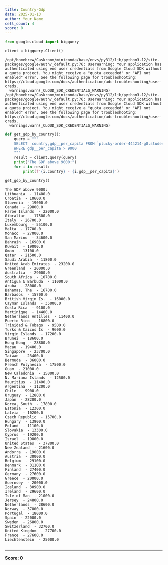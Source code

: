 ```yaml
---
title: Country-Gdp
date: 2025-01-13
author: Your Name
cell_count: 4
score: 0
---
```


```python
from google.cloud import bigquery
```


```python
client = bigquery.Client()
```

    /opt/homebrew/Caskroom/miniconda/base/envs/py312/lib/python3.12/site-packages/google/auth/_default.py:76: UserWarning: Your application has authenticated using end user credentials from Google Cloud SDK without a quota project. You might receive a "quota exceeded" or "API not enabled" error. See the following page for troubleshooting: https://cloud.google.com/docs/authentication/adc-troubleshooting/user-creds. 
      warnings.warn(_CLOUD_SDK_CREDENTIALS_WARNING)
    /opt/homebrew/Caskroom/miniconda/base/envs/py312/lib/python3.12/site-packages/google/auth/_default.py:76: UserWarning: Your application has authenticated using end user credentials from Google Cloud SDK without a quota project. You might receive a "quota exceeded" or "API not enabled" error. See the following page for troubleshooting: https://cloud.google.com/docs/authentication/adc-troubleshooting/user-creds. 
      warnings.warn(_CLOUD_SDK_CREDENTIALS_WARNING)



```python
def get_gdp_by_country():
    query = """
    SELECT  country,gdp__per_capita FROM `plucky-order-444214-g8.student_data.country_table` 
    WHERE gdp__per_capita > 9000
    """
    result = client.query(query)
    print("The GDP above 9000:")
    for i in result:
        print(f'{i.country} - {i.gdp__per_capita}')

get_gdp_by_country()
```

    The GDP above 9000:
    Lithuania  - 11400.0
    Croatia  - 10600.0
    Slovenia  - 19000.0
    Canada  - 29800.0
    Faroe Islands  - 22000.0
    Gibraltar  - 17500.0
    Italy  - 26700.0
    Luxembourg  - 55100.0
    Malta  - 17700.0
    Monaco  - 27000.0
    San Marino  - 34600.0
    Bahrain  - 16900.0
    Kuwait  - 19000.0
    Oman  - 13100.0
    Qatar  - 21500.0
    Saudi Arabia  - 11800.0
    United Arab Emirates  - 23200.0
    Greenland  - 20000.0
    Australia  - 29000.0
    South Africa  - 10700.0
    Antigua & Barbuda  - 11000.0
    Aruba  - 28000.0
    Bahamas, The  - 16700.0
    Barbados  - 15700.0
    British Virgin Is.  - 16000.0
    Cayman Islands  - 35000.0
    Costa Rica  - 9100.0
    Martinique  - 14400.0
    Netherlands Antilles  - 11400.0
    Puerto Rico  - 16800.0
    Trinidad & Tobago  - 9500.0
    Turks & Caicos Is  - 9600.0
    Virgin Islands  - 17200.0
    Brunei  - 18600.0
    Hong Kong  - 28800.0
    Macau  - 19400.0
    Singapore  - 23700.0
    Taiwan  - 23400.0
    Bermuda  - 36000.0
    French Polynesia  - 17500.0
    Guam  - 21000.0
    New Caledonia  - 15000.0
    N. Mariana Islands  - 12500.0
    Mauritius  - 11400.0
    Argentina  - 11200.0
    Chile  - 9900.0
    Uruguay  - 12800.0
    Japan  - 28200.0
    Korea, South  - 17800.0
    Estonia  - 12300.0
    Latvia  - 10200.0
    Czech Republic  - 15700.0
    Hungary  - 13900.0
    Poland  - 11100.0
    Slovakia  - 13300.0
    Cyprus  - 19200.0
    Israel  - 19800.0
    United States  - 37800.0
    New Zealand  - 21600.0
    Andorra  - 19000.0
    Austria  - 30000.0
    Belgium  - 29100.0
    Denmark  - 31100.0
    Finland  - 27400.0
    Germany  - 27600.0
    Greece  - 20000.0
    Guernsey  - 20000.0
    Iceland  - 30900.0
    Ireland  - 29600.0
    Isle of Man  - 21000.0
    Jersey  - 24800.0
    Netherlands  - 28600.0
    Norway  - 37800.0
    Portugal  - 18000.0
    Spain  - 22000.0
    Sweden  - 26800.0
    Switzerland  - 32700.0
    United Kingdom  - 27700.0
    France  - 27600.0
    Liechtenstein  - 25000.0



```python

```


---
**Score: 0**
